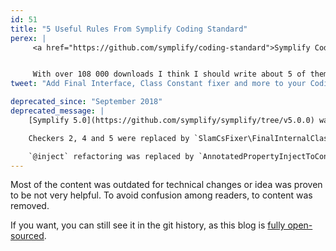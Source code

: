 ```yaml
---
id: 51
title: "5 Useful Rules From Symplify Coding Standard"
perex: |
     <a href="https://github.com/symplify/coding-standard">Symplify Coding Standard</a> was born from Zenify, back from the days I was only Nette programmer. It focuses on <strong>maintainability and clean architecture</strong>. I try to make them simple: <strong>each of them does one job</strong>.


     With over 108 000 downloads I think I should write about 5 of them you can use in your projects today.
tweet: "Add Final Interface, Class Constant fixer and more to your Coding Standard #php #architecture #php_codesniffer"

deprecated_since: "September 2018"
deprecated_message: |
    [Symplify 5.0](https://github.com/symplify/symplify/tree/v5.0.0) was released and with that, many checkers were replaced by better ones.

    Checkers 2, 4 and 5 were replaced by `SlamCsFixer\FinalInternalClassFixer` - **class is either final or abstract**.

    `@inject` refactoring was replaced by `AnnotatedPropertyInjectToConstructorInjectionRector` from [Rector](https://github.com/rectorphp/rector).
---
```


Most of the content was outdated for technical changes or idea was proven to be not very helpful. To avoid confusion among readers, to content was removed.

If you want, you can still see it in the git history, as this blog is [fully open-sourced](https://github.com/tomasvotruba/tomasvotruba.com).
